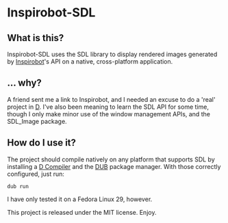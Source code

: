 # Inspirobot-SDL

## What is this?

Inspirobot-SDL uses the SDL library to display rendered images generated by
[Inspirobot]'s API on a native, cross-platform application.

[Inspirobot]: https://inspirobot.me/

## ... why?

A friend sent me a link to Inspirobot, and I needed an excuse to do a 'real'
project in [D]. I've also been meaning to learn the SDL API for some time, though I
only make minor use of the window management APIs, and the SDL_Image
package.

[D]: https://dlang.org/

## How do I use it?

The project should compile natively on any platform that supports SDL by installing
a [D Compiler] and the [DUB] package manager. With those correctly configured,
just run:

    dub run

[D Compiler]: https://dlang.org/download.html#dmd
[DUB]: https://dub.pm/

I have only tested it on a Fedora Linux 29, however.

This project is released under the MIT license. Enjoy.
